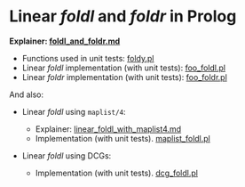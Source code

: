 # Linear _foldl_ and _foldr_ in Prolog

**Explainer: [foldl_and_foldr.md](foldl_and_foldr.md)**

- Functions used in unit tests: [foldy.pl](foldy.pl)
- Linear _foldl_ implementation (with unit tests): [foo_foldl.pl](foo_foldl.pl)
- Linear _foldr_ implementation (with unit tests): [foo_foldr.pl](foo_foldr.pl)

And also:

- Linear _foldl_ using `maplist/4`: 
   - Explainer: [linear_foldl_with_maplist4.md](linear_foldl_with_maplist4.md)
   - Implementation (with unit tests). [maplist_foldl.pl](maplist_foldl.pl)

- Linear _foldl_ using DCGs:
   - Implementation (with unit tests). [dcg_foldl.pl](dcg_foldl.pl)






	
	
	
	
	
